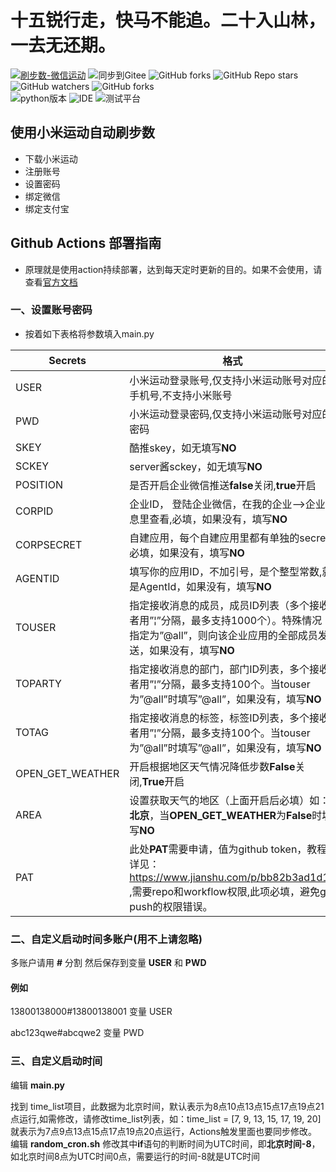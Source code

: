 # 十五锐行走，快马不能追。二十入山林，一去无还期。
[![刷步数-微信运动](https://github.com/Geek-monk/WeChatSportToplist/actions/workflows/run.yml/badge.svg)](https://github.com/Geek-monk/WeChatSportToplist/actions/workflows/run.yml)
![同步到Gitee](https://github.com/xunichanghuan/mimotion/actions/workflows/sync2gitee.yml/badge.svg)
![GitHub forks](https://img.shields.io/github/forks/Geek-monk/WeChatSportToplist?style=social)
![GitHub Repo stars](https://img.shields.io/github/stars/Geek-monk/WeChatSportToplist?style=social)
![GitHub watchers](https://img.shields.io/github/watchers/Geek-monk/WeChatSportToplist?style=social)
![GitHub forks](https://img.shields.io/github/forks/Geek-monk/WeChatSportToplist?style=social)  
![python版本](https://img.shields.io/badge/Python-3.9-blue)
![IDE](https://img.shields.io/badge/IDE-Pycharm-green)
![测试平台](https://img.shields.io/badge/%E6%B5%8B%E8%AF%95%E5%B9%B3%E5%8F%B0-Android-yellowgreen)
## 使用小米运动自动刷步数

- 下载小米运动
- 注册账号 
- 设置密码
- 绑定微信
- 绑定支付宝

## Github Actions 部署指南

- 原理就是使用action持续部署，达到每天定时更新的目的。如果不会使用，请查看[官方文档](https://docs.github.com/cn/actions)

### 一、设置账号密码

- 按着如下表格将参数填入main.py

| Secrets |  格式  |
| -------- | ----- |
| USER |   小米运动登录账号,仅支持小米运动账号对应的手机号,不支持小米账号|
| PWD |   小米运动登录密码,仅支持小米运动账号对应的密码|
| SKEY |   酷推skey，如无填写**NO**|
| SCKEY |   server酱sckey，如无填写**NO**|
| POSITION |   是否开启企业微信推送**false**关闭,**true**开启|
| CORPID |   企业ID， 登陆企业微信，在我的企业-->企业信息里查看,必填，如果没有，填写**NO**|
| CORPSECRET |   自建应用，每个自建应用里都有单独的secret,必填，如果没有，填写**NO**|
| AGENTID |   填写你的应用ID，不加引号，是个整型常数,就是AgentId，如果没有，填写**NO**|
| TOUSER |   指定接收消息的成员，成员ID列表（多个接收者用”&#166;”分隔，最多支持1000个）。特殊情况：指定为”@all”，则向该企业应用的全部成员发送，如果没有，填写**NO**|
| TOPARTY |   指定接收消息的部门，部门ID列表，多个接收者用”&#166;”分隔，最多支持100个。当touser为”@all”时填写”@all”，如果没有，填写**NO**|
| TOTAG |   指定接收消息的标签，标签ID列表，多个接收者用”&#166;”分隔，最多支持100个。当touser为”@all”时填写”@all”，如果没有，填写**NO**|
| OPEN_GET_WEATHER |   开启根据地区天气情况降低步数**False**关闭,**True**开启|
| AREA |   设置获取天气的地区（上面开启后必填）如：**北京**，当**OPEN_GET_WEATHER**为**False**时填写**NO**|
| PAT |   此处**PAT**需要申请，值为github token，教程详见：https://www.jianshu.com/p/bb82b3ad1d11 ,需要repo和workflow权限,此项必填，避免git push的权限错误。 |

### 二、自定义启动时间多账户(用不上请忽略)

多账户请用 **#** 分割 然后保存到变量 **USER** 和 **PWD**

#### 例如

13800138000#13800138001 变量 USER

abc123qwe#abcqwe2 变量 PWD

### 三、自定义启动时间

编辑 **main.py**

找到 time_list项目，此数据为北京时间，默认表示为8点10点13点15点17点19点21点运行,如需修改，请修改time_list列表，如：time_list = [7, 9, 13, 15, 17, 19, 20]就表示为7点9点13点15点17点19点20点运行，Actions触发里面也要同步修改。
编辑 **random_cron.sh**
修改其中**if**语句的判断时间为UTC时间，即**北京时间-8**，如北京时间8点为UTC时间0点，需要运行的时间-8就是UTC时间

